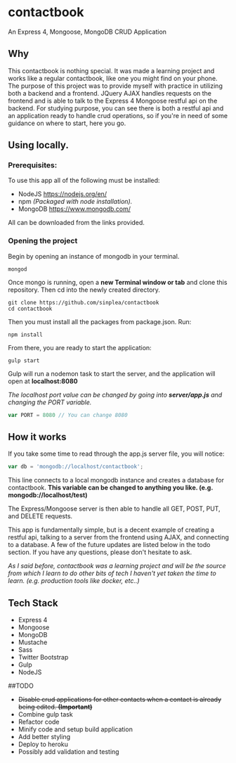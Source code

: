 # contactbook
An Express 4, Mongoose, MongoDB CRUD Application

## Why
This contactbook is nothing special. It was made a learning project and works like a regular contactbook, like one you might find on your phone. The purpose of this project was to provide myself with practice in utilizing both a backend and a frontend. JQuery AJAX handles requests on the frontend and is able to talk to the Express 4 Mongoose restful api on the backend. For studying purpose, you can see there is both a restful api and an application ready to handle crud operations, so if you're in need of some guidance on where to start, here you go.

## Using locally.

### Prerequisites:
To use this app all of the following must be installed:
* NodeJS https://nodejs.org/en/
* npm  *(Packaged with node installation).*
* MongoDB https://www.mongodb.com/

All can be downloaded from the links provided.

### Opening the project
Begin by opening an instance of mongodb in your terminal.
```
mongod
```
Once mongo is running, open a **new Terminal window or tab** and clone this repository. Then cd into the newly created directory.
```
git clone https://github.com/sinplea/contactbook
cd contactbook
```
Then you must install all the packages from package.json. Run:
```
npm install
```
From there, you are ready to start the application:
```
gulp start
```
Gulp will run a nodemon task to start the server, and the application will open at **localhost:8080**

*The localhost port value can be changed by going into __server/app.js__ and changing the PORT variable.*
```javascript
var PORT = 8080 // You can change 8080
````
## How it works
If you take some time to read through the app.js server file, you will notice:
```javascript
var db = 'mongodb://localhost/contactbook';
```
This line connects to a local mongodb instance and creates a database for contactbook. **This variable can be changed to anything you like. (e.g. mongodb://localhost/test)**

The Express/Mongoose server is then able to handle all GET, POST, PUT, and DELETE requests.

This app is fundamentally simple, but is a decent example of creating a restful api, talking to a server from the frontend using AJAX, and connecting to a database. A few of the future updates are listed below in the todo section. If you have any questions, please don't hesitate to ask.

*As I said before, contactbook was a learning project and will be the source from which I learn to do other bits of tech I haven't yet taken the time to learn. (e.g. production tools like docker, etc..)*

## Tech Stack
* Express 4
* Mongoose
* MongoDB
* Mustache
* Sass
* Twitter Bootstrap
* Gulp
* NodeJS


##TODO
* ~~Disable crud applications for other contacts when a contact is already being edited. __(Important)__~~
* Combine gulp task
* Refactor code
* Minify code and setup build application
* Add better styling
* Deploy to heroku
* Possibly add validation and testing
